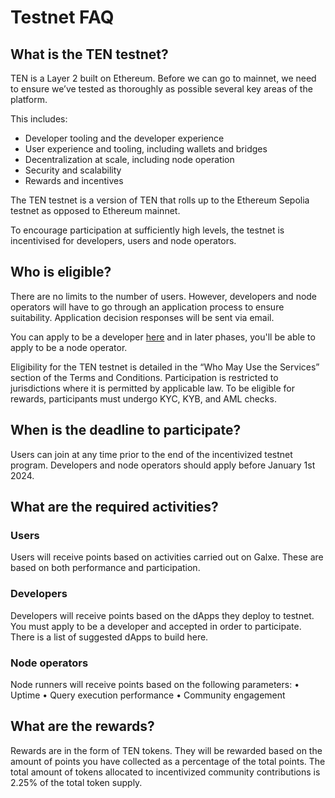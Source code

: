 # Testnet FAQ

## What is the TEN testnet?[​](#what-is-the-ten-testnet "Direct link to What is the TEN testnet?")

TEN is a Layer 2 built on Ethereum. Before we can go to mainnet, we need to ensure we’ve tested as thoroughly as possible several key areas of the platform.

This includes:

* Developer tooling and the developer experience
* User experience and tooling, including wallets and bridges
* Decentralization at scale, including node operation
* Security and scalability
* Rewards and incentives

The TEN testnet is a version of TEN that rolls up to the Ethereum Sepolia testnet as opposed to Ethereum mainnet.

To encourage participation at sufficiently high levels, the testnet is incentivised for developers, users and node operators.

## Who is eligible?[​](#who-is-eligible "Direct link to Who is eligible?")

There are no limits to the number of users. However, developers and node operators will have to go through an application process to ensure suitability. Application decision responses will be sent via email.

You can apply to be a developer [here](https://ten-testnet.deform.cc/developers) and in later phases, you'll be able to apply to be a node operator.

Eligibility for the TEN testnet is detailed in the “Who May Use the Services” section of the Terms and Conditions. Participation is restricted to jurisdictions where it is permitted by applicable law. To be eligible for rewards, participants must undergo KYC, KYB, and AML checks.

## When is the deadline to participate?[​](#when-is-the-deadline-to-participate "Direct link to When is the deadline to participate?")

Users can join at any time prior to the end of the incentivized testnet program. Developers and node operators should apply before January 1st 2024.

## What are the required activities?[​](#what-are-the-required-activities "Direct link to What are the required activities?")

### Users[​](#users "Direct link to Users")

Users will receive points based on activities carried out on Galxe. These are based on both performance and participation.

### Developers[​](#developers "Direct link to Developers")

Developers will receive points based on the dApps they deploy to testnet. You must apply to be a developer and accepted in order to participate. There is a list of suggested dApps to build here.

### Node operators[​](#node-operators "Direct link to Node operators")

Node runners will receive points based on the following parameters: • Uptime • Query execution performance • Community engagement

## What are the rewards?[​](#what-are-the-rewards "Direct link to What are the rewards?")

Rewards are in the form of TEN tokens. They will be rewarded based on the amount of points you have collected as a percentage of the total points. The total amount of tokens allocated to incentivized community contributions is 2.25% of the total token supply.
